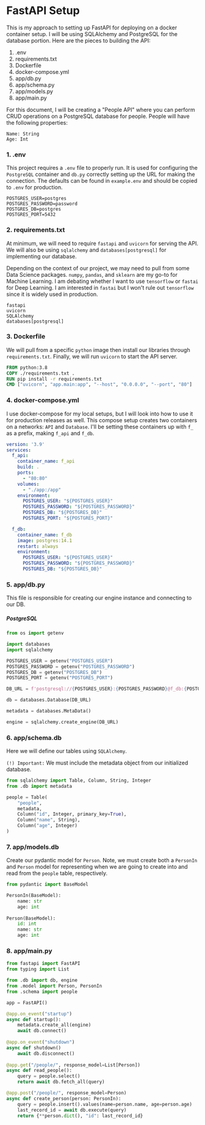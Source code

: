 # FastAPI Setup

This is my approach to setting up FastAPI for deploying on a docker container setup. I will be using SQLAlchemy and PostgreSQL for the database portion. Here are the pieces to building the API:

1. .env
2. requirements.txt
3. Dockerfile
4. docker-compose.yml
5. app/db.py
6. app/schema.py
7. app/models.py
8. app/main.py

For this document, I will be creating a "People API" where you can perform CRUD operations on a PostgreSQL database for people. People will have the following properties:

```
Name: String
Age: Int
```

### 1. .env
This project requires a `.env` file to properly run. It is used for configuring the `PostgreSQL` container and `db.py` correctly setting up the URL for making the connection. The defaults can be found in `example.env` and should be copied to `.env` for production.

```
POSTGRES_USER=postgres
POSTGRES_PASSWORD=password
POSTGRES_DB=postgres
POSTGRES_PORT=5432
```


### 2. requirements.txt
At minimum, we will need to require `fastapi` and `uvicorn` for serving the API. We will also be using `sqlalchemy` and `databases[postgresql]` for implementing our database.

Depending on the context of our project, we may need to pull from some Data Science packages. `numpy`, `pandas`, and `sklearn` are my go-to for Machine Learning. I am debating whether I want to use `tensorflow` or `fastai` for Deep Learning. I am interested in `fastai` but I won't rule out `tensorflow` since it is widely used in production.

```
fastapi
uvicorn
SQLAlchemy
databases[postgresql]
```

### 3. Dockerfile
We will pull from a specific `python` image then install our libraries through `requirements.txt`. Finally, we will run `uvicorn` to start the API server.

```dockerfile
FROM python:3.8
COPY ./requirements.txt .
RUN pip install -r requirements.txt
CMD ["uvicorn", "app.main:app", "--host", "0.0.0.0", "--port", "80"]
```

### 4. docker-compose.yml
I use docker-compose for my local setups, but I will look into how to use it for production releases as well. This compose setup creates two containers on a networks: `API` and `Database`.  I'll be setting these containers up with `f_` as a prefix, making `f_api` and `f_db`.

```yaml
version: '3.9'
services:
  f_api:
    container_name: f_api
    build: .
    ports: 
      - "80:80"
    volumes:
      - "./app:/app"
    environment:
      POSTGRES_USER: "${POSTGRES_USER}"
      POSTGRES_PASSWORD: "${POSTGRES_PASSWORD}"
      POSTGRES_DB: "${POSTGRES_DB}"
      POSTGRES_PORT: "${POSTGRES_PORT}"

  f_db:
    container_name: f_db
    image: postgres:14.1
    restart: always
    environment:
      POSTGRES_USER: "${POSTGRES_USER}"
      POSTGRES_PASSWORD: "${POSTGRES_PASSWORD}"
      POSTGRES_DB: "${POSTGRES_DB}"
```

### 5. app/db.py

This file is responsible for creating our engine instance and connecting to our DB. 

##### PostgreSQL
```python
from os import getenv

import databases
import sqlalchemy

POSTGRES_USER = getenv("POSTGRES_USER")
POSTGRES_PASSWORD = getenv("POSTGRES_PASSWORD")
POSTGRES_DB = getenv("POSTGRES_DB")
POSTGRES_PORT = getenv("POSTGRES_PORT")

DB_URL = f'postgresql://{POSTGRES_USER}:{POSTGRES_PASSWORD}@f_db:{POSTGRES_PORT}/{POSTGRES_DB}'

db = databases.Database(DB_URL)

metadata = databases.MetaData()

engine = sqlalchemy.create_engine(DB_URL)
```

### 6. app/schema.db

Here we will define our tables using `SQLAlchemy`. 

`(!) Important:` We must include the metadata object from our initialized database.

```python
from sqlalchemy import Table, Column, String, Integer
from .db import metadata

people = Table(
    "people",
    metadata,
    Column("id", Integer, primary_key=True),
    Column("name", String),
    Column("age", Integer)
)
```



### 7. app/models.db

Create our pydantic model for `Person`. Note, we must create both a `PersonIn` and `Person` model for representing when we are going to create into and read from the `people` table, respectively.

```python
from pydantic import BaseModel

PersonIn(BaseModel):
    name: str
    age: int
    
Person(BaseModel):
    id: int
    name: str
    age: int
```



### 8. app/main.py

```python
from fastapi import FastAPI
from typing import List

from .db import db, engine
from .model import Person, PersonIn
from .schema import people

app = FastAPI()

@app.on_event("startup")
async def startup():
    metadata.create_all(engine)
	await db.connect()
    
@app.on_event("shutdown")
async def shutdown()
	await db.disconnect()
    
@app.get("/people/", response_model=List[Person])   
async def read_people():
    query = people.select()
    return await db.fetch_all(query)

@app.post("/people/", response_model=Person)
async def create_person(person: PersonIn):
    query = people.insert().values(name=person.name, age=person.age)
    last_record_id = await db.execute(query)
    return {**person.dict(), "id": last_record_id}

```

